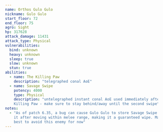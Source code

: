```yaml
---
name: Orthos Gulo Gulo
nickname: Gulo Gulo
start_floor: 72
end_floor: 75
agro: Sight
hp: 317628
attack_damage: 11431
attack_type: Physical
vulnerabilities:
  bind: unknown
  heavy: unknown
  sleep: true
  slow: unknown
  stun: true
abilities:
  - name: The Killing Paw
    description: "telegraphed conal AoE"
  - name: Savage Swipe
    potency: 4000
    type: Physical
    description: "untelegraphed instant conal AoE used immediately after The
    Killing Paw - make sure to stay behind/away until the second swipe"
notes:
  - "As of patch 6.35, a bug can cause Gulo Gulo to store Savage Swipe and use
    it after moving within melee range, making it a guaranteed wipe. May be
    best to avoid this enemy for now"
---
```

